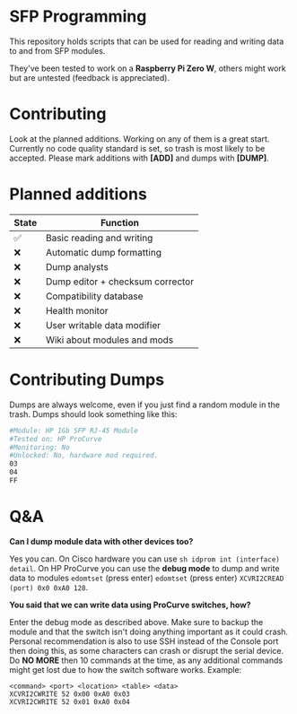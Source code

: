 # SFP Programming

This repository holds scripts that can be used for reading and writing data to and from SFP modules.

They've been tested to work on a **Raspberry Pi Zero W**, others might work but are untested (feedback is appreciated).


# Contributing

Look at the planned additions. Working on any of them is a great start. Currently no code quality standard is set, so trash is most likely to be accepted. Please mark additions with **[ADD]** and dumps with **[DUMP]**. 

# Planned additions

| State        | Function                        |
|------------- | ------------------------------- |
|✅            | Basic reading and writing       |
|❌            | Automatic dump formatting       |
|❌            | Dump analysts                   |
|❌            | Dump editor + checksum corrector|
|❌            | Compatibility database          |
|❌            | Health monitor                  |
|❌            | User writable data modifier     |
|❌            | Wiki about modules and mods     |

# Contributing Dumps

Dumps are always welcome, even if you just find a random module in the trash.
Dumps should look something like this:
```bash
#Module: HP 1Gb SFP RJ-45 Module
#Tested on: HP ProCurve
#Monitoring: No
#Unlocked: No, hardware mod required.
03
04
FF
```

# Q&A
**Can I dump module data with other devices too?**

Yes you can. On Cisco hardware you can use ``sh idprom int (interface) detail``.
On HP ProCurve you can use the **debug mode** to dump and write data to modules ``edomtset`` (press enter) ``edomtset`` (press enter) ``XCVRI2CREAD (port) 0x0 0xA0 128``.

**You said that we can write data using ProCurve switches, how?**

Enter the debug mode as described above. Make sure to backup the module and that the switch isn't doing anything important as it could crash. Personal recommendation is also to use SSH instead of the Console port then doing this, as some characters can crash or disrupt the serial device. Do **NO MORE** then 10 commands at the time, as any additional commands might get lost due to how the switch software works.
Example: 
```
<command> <port> <location> <table> <data>
XCVRI2CWRITE 52 0x00 0xA0 0x03
XCVRI2CWRITE 52 0x01 0xA0 0x04
```

